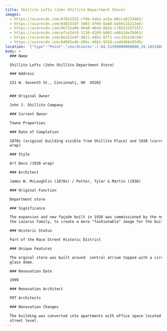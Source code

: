 ```yaml
---
title: Shillito Lofts (John Shillito Department Store)
images:
  - https://ucarecdn.com/870e2552-cf6b-4aba-acba-80cca8233b81/
  - https://ucarecdn.com/8d8333df-3403-4f66-8a68-b45611b213e8/
  - https://ucarecdn.com/9b732a08-9ba0-48eb-8b2a-c7852333f25f/
  - https://ucarecdn.com/efce2dc6-1136-4209-b002-a46b1defb963/
  - https://ucarecdn.com/8e152edf-0021-44b2-87f1-cec3d1e18cb9/
  - https://ucarecdn.com/6d603a4b-d8bc-4081-9318-ced4468e95d9/
location: '{"type":"Point","coordinates":[-84.51599000000000,39.10324800000000]}'
body: >
  ### Name

  Shillito Lofts (John Shillito Department Store)

  ### Address

  151 W. Seventh St., Cincinnati, OH  45202


  ### Original Owner

  John J. Shillito Company

  ### Current Owner

  Towne Properties

  ### Date of Completion

  1870s (original building visible from Shillito Place) and 1938 (current façade
  wrap)

  ### Style

  Art Deco (1938 wrap)

  ### Architect

  James W. McLaughlin (1870s) / Potter, Tyler & Martin (1938)

  ### Original Function

  Department store

  ### Significance

  The expansion and new façade built in 1938 was commissioned by the new owners,
  the Lazarus family, to create a more "fashionable" image for the building.

  ### Historic Status

  Part of the Race Street Historic District

  ### Unique Features

  The orginal store was built around  central atrium topped with a circular
  glass dome.

  ### Renovation Date

  1999

  ### Renovation Architect

  PDT Architects

  ### Renovation Changes

  The building was converted into apartments with office space located on the
  street level.
---
```

